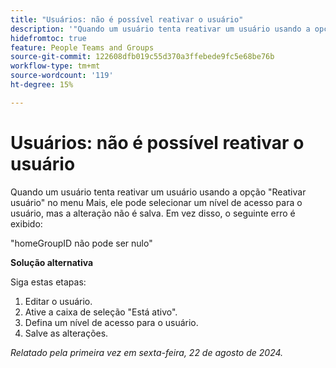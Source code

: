 ```yaml
---
title: "Usuários: não é possível reativar o usuário"
description: '"Quando um usuário tenta reativar um usuário usando a opção Reativar usuário no menu Mais, ele pode selecionar um nível de acesso para o usuário, mas a alteração não é salva. Em vez disso, o usuário vê um erro. Uma solução alternativa está disponível.”'
hidefromtoc: true
feature: People Teams and Groups
source-git-commit: 122608dfb019c55d370a3ffebede9fc5e68be76b
workflow-type: tm+mt
source-wordcount: '119'
ht-degree: 15%

---
```



# Usuários: não é possível reativar o usuário

Quando um usuário tenta reativar um usuário usando a opção &quot;Reativar usuário&quot; no menu Mais, ele pode selecionar um nível de acesso para o usuário, mas a alteração não é salva. Em vez disso, o seguinte erro é exibido:

&quot;homeGroupID não pode ser nulo&quot;

**Solução alternativa**

Siga estas etapas:

1. Editar o usuário.
1. Ative a caixa de seleção &quot;Está ativo&quot;.
1. Defina um nível de acesso para o usuário.
1. Salve as alterações.

_Relatado pela primeira vez em sexta-feira, 22 de agosto de 2024._
